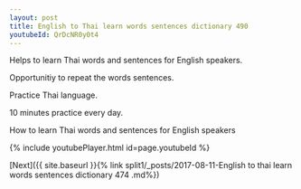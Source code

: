```yaml
---
layout: post
title: English to Thai learn words sentences dictionary 490 
youtubeId: QrDcNR0y0t4
---
```

 
 
Helps to learn Thai words and sentences for English speakers.

Opportunitiy to repeat the words sentences. 

Practice Thai language. 
 
10 minutes practice every day. 
 
How to learn Thai words and sentences for English speakers 
 
{% include youtubePlayer.html id=page.youtubeId %}
 
 
[Next]({{ site.baseurl }}{% link  split1/_posts/2017-08-11-English to thai learn words sentences dictionary 474 .md%})
 
